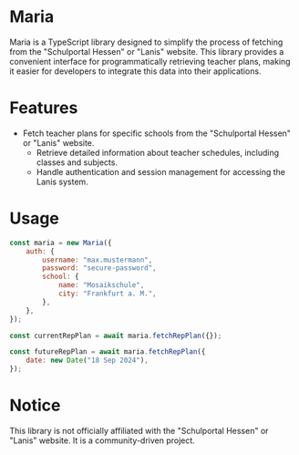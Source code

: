 # Maria

Maria is a TypeScript library designed to simplify the process of fetching from the "Schulportal Hessen" or "Lanis" website. This library provides a convenient interface for programmatically retrieving teacher plans, making it easier for developers to integrate this data into their applications.

# Features

- Fetch teacher plans for specific schools from the "Schulportal Hessen" or "Lanis" website.
    - Retrieve detailed information about teacher schedules, including classes and subjects.
    - Handle authentication and session management for accessing the Lanis system.

# Usage

```js
const maria = new Maria({
    auth: {
        username: "max.mustermann",
        password: "secure-password",
        school: {
            name: "Mosaikschule",
            city: "Frankfurt a. M.",
        },
    },
});

const currentRepPlan = await maria.fetchRepPlan({});

const futureRepPlan = await maria.fetchRepPlan({
    date: new Date("18 Sep 2024"),
});
```

# Notice

This library is not officially affiliated with the "Schulportal Hessen" or "Lanis" website. It is a community-driven project.
